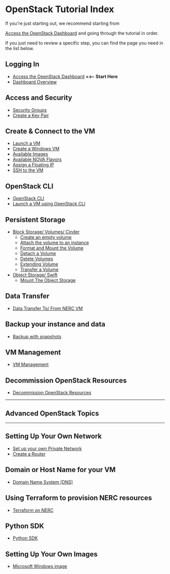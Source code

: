 # OpenStack Tutorial Index

If you're just starting out, we recommend starting from

[Access the OpenStack Dashboard](logging-in/access-the-openstack-dashboard.md)
and going through the tutorial in order.

If you just need to review a specific step, you can find the page you need in
the list below.

## Logging In

- [Access the OpenStack Dashboard](logging-in/access-the-openstack-dashboard.md)
**<<-- Start Here**
- [Dashboard Overview](logging-in/dashboard-overview.md)

## Access and Security

- [Security Groups](access-and-security/security-groups.md)
- [Create a Key Pair](access-and-security/create-a-key-pair.md)

## Create &amp; Connect to the VM

- [Launch a VM](create-and-connect-to-the-VM/launch-a-VM.md)
- [Create a Windows VM](create-and-connect-to-the-VM/create-a-Windows-VM.md)
- [Available Images](create-and-connect-to-the-VM/images.md)
- [Available NOVA Flavors](create-and-connect-to-the-VM/flavors.md)
- [Assign a Floating IP](create-and-connect-to-the-VM/assign-a-floating-IP.md)
- [SSH to the VM](create-and-connect-to-the-VM/ssh-to-the-VM.md)

## OpenStack CLI

- [OpenStack CLI](openstack-cli/openstack-CLI.md)
- [Launch a VM using OpenStack CLI](openstack-cli/launch-a-VM-using-openstack-CLI.md)

## Persistent Storage

- [Block Storage/ Volumes/ Cinder](persistent-storage/volumes.md)
    - [Create an empty volume](persistent-storage/create-an-empty-volume.md)
    - [Attach the volume to an instance](persistent-storage/attach-the-volume-to-an-instance.md)
    - [Format and Mount the Volume](persistent-storage/format-and-mount-the-volume.md)
    - [Detach a Volume](persistent-storage/detach-a-volume.md)
    - [Delete Volumes](persistent-storage/delete-volumes.md)
    - [Extending Volume](persistent-storage/extending-volume.md)
    - [Transfer a Volume](persistent-storage/transfer-a-volume.md)
- [Object Storage/ Swift](persistent-storage/object-storage.md)
    - [Mount The Object Storage](persistent-storage/mount-the-object-storage.md)

## Data Transfer

- [Data Transfer To/ From NERC VM](data-transfer/data-transfer-from-to-vm.md)

## Backup your instance and data

- [Backup with snapshots](backup/backup-with-snapshots.md)

## VM Management

- [VM Management](management/vm-management.md)

## Decommission OpenStack Resources

- [Decommission OpenStack Resources](decommission/decommission-openstack-resources.md)

---

## **Advanced OpenStack Topics**

---

## Setting Up Your Own Network

- [Set up your own Private Network](advanced-openstack-topics/setting-up-a-network/set-up-a-private-network.md)
- [Create a Router](advanced-openstack-topics/setting-up-a-network/create-a-router.md)

## Domain or Host Name for your VM

- [Domain Name System (DNS)](advanced-openstack-topics/domain-name-system/domain-names-for-your-vms.md)

## Using Terraform to provision NERC resources

- [Terraform on NERC](advanced-openstack-topics/terraform/terraform-on-NERC.md)

## Python SDK

- [Python SDK](advanced-openstack-topics/python-sdk/python-SDK.md)

## Setting Up Your Own Images

- [Microsoft Windows image](advanced-openstack-topics/setting-up-your-own-images/how-to-build-windows-image.md)
